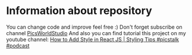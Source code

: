 # Information about repository
You can change code and improve feel free :)
Don't forget subscribe on channel [PicsWorldStudio](https://www.youtube.com/@picsworldstudio/featured)
And also you can find tutorial this project on my youtube channel: [How to Add Style in React JS | Styling Tips #picstalk #podcast](https://youtu.be/VZ3l8SA9r90)
